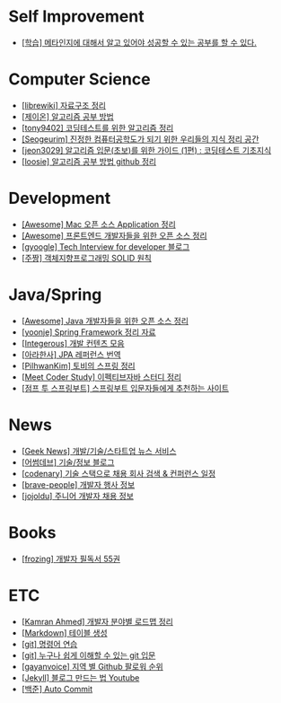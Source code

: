 # Self Improvement

* [[학습] 메타인지에 대해서 알고 있어야 성공할 수 있는 공부를 할 수 있다.](https://www.sciencetimes.co.kr/news/%EC%9D%B8%EA%B0%84%EB%A7%8C%EC%9D%98-%EB%A9%94%ED%83%80%EC%9D%B8%EC%A7%80%EB%A5%BC-%EC%82%B4%EB%A0%A4%EB%9D%BC/)

# Computer Science

* [[librewiki] 자료구조 정리](https://librewiki.net/wiki/%EC%8B%9C%EB%A6%AC%EC%A6%88:%EC%88%98%ED%95%99%EC%9D%B8%EB%93%AF_%EA%B3%BC%ED%95%99%EC%95%84%EB%8B%8C_%EA%B3%B5%ED%95%99%EA%B0%99%EC%9D%80_%EC%BB%B4%ED%93%A8%ED%84%B0%EA%B3%BC%ED%95%99/%EC%95%8C%EA%B3%A0%EB%A6%AC%EC%A6%98_%EA%B8%B0%EC%B4%88)
* [[제이온] 알고리즘 공부 방법](https://steady-coding.tistory.com/260)
* [[tony9402] 코딩테스트를 위한 알고리즘 정리](https://github.com/tony9402/baekjoon)
* [[Seogeurim] 진정한 컴퓨터공학도가 되기 위한 우리들의 지식 정리 공간](https://github.com/Seogeurim/CS-study)
* [[jeon3029] 알고리즘 입문(초보)를 위한 가이드 (1편) : 코딩테스트 기초지식](https://velog.io/@jeon3029/%EC%95%8C%EA%B3%A0%EB%A6%AC%EC%A6%98-%EC%9E%85%EB%AC%B8%EC%B4%88%EB%B3%B4%EB%A5%BC-%EC%9C%84%ED%95%9C-%EA%B0%80%EC%9D%B4%EB%93%9C-1%ED%8E%B8-%EC%BD%94%EB%94%A9%ED%85%8C%EC%8A%A4%ED%8A%B8-%EA%B8%B0%EC%B4%88%EC%A7%80%EC%8B%9D)
* [[loosie] 알고리즘 공부 방법 github 정리](https://github.com/loosie/algo_datastructure)

# Development

* [[Awesome] Mac 오픈 소스 Application 정리](https://github.com/jaywcjlove/awesome-mac)
* [[Awesome] 프론트엔드 개발자들을 위한 오픈 소스 정리](https://github.com/dypsilon/frontend-dev-bookmarks)
* [[gyoogle] Tech Interview for developer 블로그](https://gyoogle.dev/blog/)
* [[주짱] 객체지향프로그래밍 SOLID 원칙](https://velog.io/@juhwan9408/%EA%B0%9D%EC%B2%B4-%EC%A7%80%ED%96%A5-%EC%84%A4%EA%B3%84-5%EC%9B%90%EC%B9%99-SOLID)

# Java/Spring

* [[Awesome] Java 개발자들을 위한 오픈 소스 정리](https://github.com/akullpp/awesome-java)
* [[yoonje] Spring Framework 정리 자료](https://github.com/yoonje/learning-spring-web-mvc2)
* [[Integerous] 개발 컨텐츠 모음](https://github.com/Integerous/goQuality-dev-contents)
* [[아라한사] JPA 레퍼런스 번역](http://arahansa.github.io/docs_spring/jpa.html#glossary)
* [[PilhwanKim] 토비의 스프링 정리](https://github.com/PilhwanKim/toby_spring_practice)
* [[Meet Coder Study] 이펙티브자바 스터디 정리](https://github.com/Meet-Coder-Study/book-effective-java)
* [[점프 투 스프링부트] 스프링부트 입문자들에게 추천하는 사이트](https://wikidocs.net/book/7601)

# News

* [[Geek News] 개발/기술/스타트업 뉴스 서비스](https://news.hada.io/)
* [[어썸데브] 기술/정보 블로그](https://awesome-devblog.netlify.app/)
* [[codenary] 기술 스택으로 채용 회사 검색 & 컨퍼런스 일정](https://www.codenary.co.kr/)
* [[brave-people] 개발자 행사 정보](https://github.com/brave-people/Dev-Event)
* [[jojoldu] 주니어 개발자 채용 정보](https://github.com/jojoldu/junior-recruit-scheduler)
 
# Books

* [[frozing] 개발자 필독서 55권](https://velog.io/@frozing/2021-%EA%B0%9C%EB%B0%9C%EC%9E%90-%ED%95%84%EB%8F%85%EC%84%9C-55%EA%B6%8C-1)

# ETC

* [[Kamran Ahmed] 개발자 분야별 로드맵 정리](https://roadmap.sh/)
* [[Markdown] 테이블 생성](https://www.tablesgenerator.com/markdown_tables)
* [[git] 명령어 연습](https://learngitbranching.js.org/?locale=ko)
* [[git] 누구나 쉽게 이해할 수 있는 git 입문 ](https://backlog.com/git-tutorial/kr/)
* [[gayanvoice] 지역 별 Github 팔로워 순위](https://github.com/gayanvoice/top-github-users/blob/main/markdown/followers/south_korea.md)
* [[Jekyll] 블로그 만드는 법 Youtube](https://www.youtube.com/watch?v=UKB9ylw0G4U)
* [[백준] Auto Commit](https://github.com/BaekjoonHub/BaekjoonHub)

